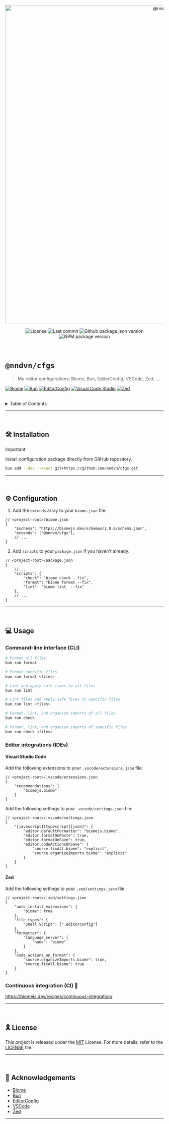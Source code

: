 <p align="center">
	<img src="https://socialify.git.ci/nndvn/cfgs/image?custom_description=My+editor+configurations%3A+Biome%2C+Bun%2C+EditorConfig%2C+VSCode%2C+Zed%2C+...&description=1&font=JetBrains+Mono&name=1&owner=1&pattern=Floating+Cogs&theme=Dark" alt="@nndvn/cfgs" width="1012">
</p>

<p align="center">
    <img src="https://img.shields.io/github/license/nndvn/cfgs?style=flat-square&logo=opensourceinitiative&logoColor=white&color=10069F&label=license" alt="License">
    <img src="https://img.shields.io/github/last-commit/nndvn/cfgs?style=flat-square&logo=opensourceinitiative&logoColor=white&color=10069F&label=last+commit" alt="Last commit">
    <img src="https://img.shields.io/github/package-json/v/nndvn/cfgs?style=flat-square&logo=opensourceinitiative&logoColor=white&color=10069F&label=github" alt="Github package.json version">
    <img src="https://img.shields.io/npm/v/@nndvn/cfgs?style=flat-square&logo=opensourceinitiative&logoColor=white&color=10069F&label=npm" alt="NPM package version">
</p>

<!-- <p align="center">
    <img src="https://img.shields.io/badge/biome-24272f?style=for-the-badge&logo=biome" alt="Biome">
    <img src="https://img.shields.io/badge/bun-141519?style=for-the-badge&logo=bun" alt="Bun">
    <img src="https://img.shields.io/badge/editorconfig-e0efef?style=for-the-badge&logo=editorconfig&logoColor=black" alt="EditorConfig">
    <img src="https://img.shields.io/badge/zed-0751cf?style=for-the-badge&logo=zedindustries" alt="Zed">
</p> -->

<br>

# `@nndvn/cfgs`

> My editor configurations: Biome, Bun, EditorConfig, VSCode, Zed, ...

[![Biome](https://img.shields.io/badge/biome-24272f?style=for-the-badge&logo=biome)](https://github.com/biomejs/biome)
[![Bun](https://img.shields.io/badge/bun-141519?style=for-the-badge&logo=bun)](https://github.com/oven-sh/bun)
[![EditorConfig](https://img.shields.io/badge/editorconfig-e0efef?style=for-the-badge&logo=editorconfig&logoColor=black)](https://editorconfig.org)
[![Visual Code Studio](https://img.shields.io/badge/vscode-0d1117?style=for-the-badge&logo=vscodium)](https://github.com/microsoft/vscode)
[![Zed](https://img.shields.io/badge/zed-0751cf?style=for-the-badge&logo=zedindustries)](https://github.com/zed-industries/zed)

<br>

<details>
    <summary>Table of Contents</summary>

- :hammer_and_wrench: [Installation](#hammer_and_wrench-installation)
- :gear: [Configuration](#gear-configuration)
- :computer: [Usage](#computer-usage)
    - [Command-line interface (CLI)](#command-line-interface-cli)
    - [Editor integrations (IDEs)](#editor-integrations-ides)
        - [Visual Studio Code](#visual-studio-code)
        - [Zed](#zed)
    - [Continuous integration (CI)](#continuous-integration-ci) :construction:
- :reminder_ribbon: [License](#reminder_ribbon-license)
- :raised_hands: [Acknowledgements](#raised_hands-acknowledgements)

</details>

---
<br>

## :hammer_and_wrench: Installation

> [!IMPORTANT] 
> Install configuration package directly from GitHub repository.

```bash
bun add --dev --exact git+https://github.com/nndvn/cfgs.git
```

---
<br>

## :gear: Configuration

1. Add the `extends` array to your `biome.json` file:

```jsonc
// <project-root>/biome.json
{
    "$schema": "https://biomejs.dev/schemas/2.0.6/schema.json",
    "extends": ["@nndvn/cfgs"],
    // ...
}
```

2. Add `scripts` to your `package.json` if you haven't already:

```jsonc
// <project-root>/package.json
{
    //...
    "scripts": {
        "check": "biome check --fix",
        "format": "biome format --fix",
        "lint": "biome lint  --fix"
    },
    // ...
}
```

----
<br>

## :computer: Usage

### Command-line interface (CLI)

```bash
# Format all files
bun run format

# Format specific files
bun run format <files>

# Lint and apply safe fixes to all files
bun run lint

# Lint files and apply safe fixes to specific files
bun run lint <files>

# Format, lint, and organize imports of all files
bun run check

# Format, lint, and organize imports of specific files
bun run check <files>
```

### Editor integrations (IDEs)

#### Visual Studio Code

Add the following extensions to your `.vscode/extensions.json` file:

```jsonc
// <project-root>/.vscode/extensions.json
{
    "recommendations": [
        "biomejs.biome"
    ]
}
```

Add the following settings to your `.vscode/settings.json` file:

```jsonc
// <project-root>/.vscode/settings.json
{
    "[javascript][typescript][json]": {
        "editor.defaultFormatter": "biomejs.biome",
        "editor.formatOnPaste": true,
        "editor.formatOnSave": true,
        "editor.codeActionsOnSave": {
            "source.fixAll.biome": "explicit",
            "source.organizeImports.biome": "explicit"
        }
    }
}
```

#### Zed

Add the following settings to your `.zed/settings.json` file:

```jsonc
// <project-root>/.zed/settings.json
{
    "auto_install_extensions": {
        "biome": true
    },
    "file_types": {
        "Shell Script": [".editorconfig"]
    },
    "formatter": {
        "language_server": {
            "name": "biome"
        }
    },
    "code_actions_on_format": {
        "source.organizeImports.biome": true,
        "source.fixAll.biome": true
    }
}
```

### Continuous integration (CI) :construction:

https://biomejs.dev/recipes/continuous-integration/

---
<br>

## :reminder_ribbon: License

This project is released under the [MIT](https://choosealicense.com/licenses/mit/) License. For more details, refer to the [LICENSE](LICENSE) file.

---
<br>

## :raised_hands: Acknowledgements

- [Biome](https://biomejs.dev/guides/getting-started)
- [Bun](https://bun.sh/docs)
- [EditorConfig](https://editorconfig.org)
- [VSCode](https://code.visualstudio.com/docs)
- [Zed](https://zed.dev/docs)

---
<br>

